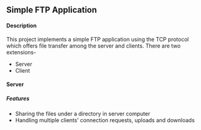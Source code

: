 <html><body>
<h2>Simple FTP Application</h2>
<h4>Description</h4>
<p>This project implements a simple FTP application using the TCP protocol which offers file transfer among the server and clients. There are two extensions- <ul><li>Server</li><li>Client</li></ul> </p>
<h4>Server</h4>
<h5>Features</h5>
 <ul>
 <li>Sharing the files under a directory in server computer</li>
 <li>Handling multiple clients' connection requests, uploads and downloads</li>
 </ul><br>
 

</body></html>
